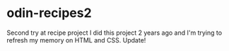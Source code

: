 # odin-recipes2
Second try at recipe project
I did this project 2 years ago and I'm trying to refresh my memory on HTML and CSS.
Update!